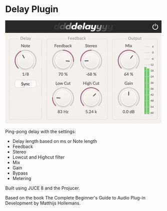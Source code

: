# Delay Plugin

![The finished plug-in](delay.jpg)

Ping-pong delay with the settings:
* Delay length based on ms or Note length
* Feedback
* Stereo
* Lowcut and Highcut filter
* Mix
* Gain
* Bypass
* Metering

Built using JUCE 8 and the Projucer.

Based on the book The Complete Beginner's Guide to Audio Plug-in Development by Matthijs Hollemans.

